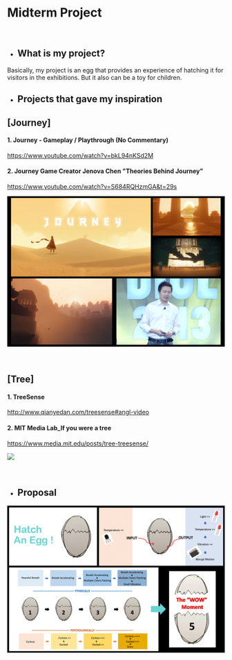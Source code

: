# Midterm Project
&nbsp;
&nbsp;

* ## What is my project?

Basically, my project is an egg that provides an experience of hatching it for visitors in the exhibitions.
But it also can be a toy for children.


* ## Projects that gave my inspiration

 ## [Journey]
  
  #### 1. Journey - Gameplay / Playthrough (No Commentary)
 https://www.youtube.com/watch?v=bkL94nKSd2M
 
  
  #### 2. Journey Game Creator Jenova Chen "Theories Behind Journey"
 https://www.youtube.com/watch?v=S684RQHzmGA&t=29s

  ![](https://github.com/yuanfang313/CIM642_Physical_Computing/blob/master/note/Insperation01_journey.png?raw=true)
  
  &nbsp;
  
## [Tree]

#### 1. TreeSense
http://www.qianyedan.com/treesense#angl-video

#### 2. MIT Media Lab_If you were a tree
https://www.media.mit.edu/posts/tree-treesense/

  ![](https://github.com/yuanfang313/CIM642_Physical_Computing/blob/master/note/Insperation02_Tree.png?raw=true)
  
  &nbsp;


* ## Proposal
![](https://github.com/yuanfang313/CIM642_Physical_Computing/blob/master/note/Midterm_proposal.png?raw=true)
